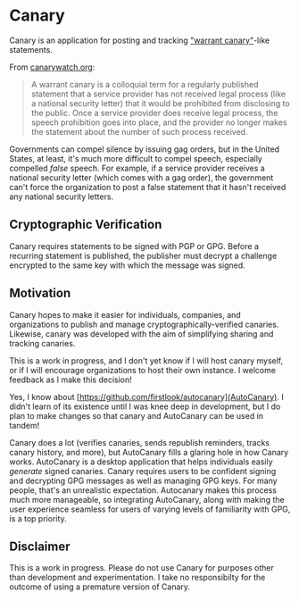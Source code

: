 # Canary
Canary is an application for posting and tracking ["warrant canary"]()-like statements.

From [canarywatch.org](https://canarywatch.org):
> A warrant canary is a colloquial term for a regularly published statement that a service provider has not received legal process (like a national security letter) that it would be prohibited from disclosing to the public. Once a service provider does receive legal process, the speech prohibition goes into place, and the provider no longer makes the statement about the number of such process received.

Governments can compel silence by issuing gag orders, but in the United States, at least, it's much more difficult to compel speech, especially compelled *false* speech. For example, if a service provider receives a national security letter (which comes with a gag order), the government can't force the organization to post a false statement that it hasn't received any national security letters.

## Cryptographic Verification
Canary requires statements to be signed with PGP or GPG. Before a recurring statement is published, the publisher must decrypt a challenge encrypted to the same key with which the message was signed.

## Motivation
Canary hopes to make it easier for individuals, companies, and organizations to publish and manage cryptographically-verified canaries. Likewise, canary was developed with the aim of simplifying sharing and tracking canaries.

This is a work in progress, and I don't yet know if I will host canary myself, or if I will encourage organizations to host their own instance. I welcome feedback as I make this decision!

Yes, I know about [https://github.com/firstlook/autocanary](AutoCanary). I didn't learn of its existence until I was knee deep in development, but I do plan to make changes so that canary and AutoCanary can be used in tandem!

Canary does a lot (verifies canaries, sends republish reminders, tracks canary history, and more), but AutoCanary fills a glaring hole in how Canary works. AutoCanary is a desktop application that helps individuals easily *generate* signed canaries. Canary requires users to be confident signing and decrypting GPG messages as well as managing GPG keys. For many people, that's an unrealistic expectation. Autocanary makes this process much more manageable, so integrating AutoCanary, along with making the user experience seamless for users of varying levels of familiarity with GPG, is a top priority.

## Disclaimer
This is a work in progress. Please do not use Canary for purposes other than development and experimentation. I take no responsibilty for the outcome of using a premature version of Canary.

